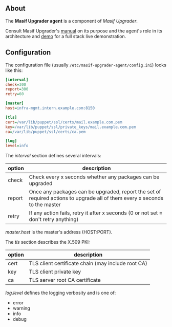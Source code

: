 ## About

The **Masif Upgrader agent** is a component of *Masif Upgrader*.

Consult Masif Upgrader's [manual] on its purpose
and the agent's role in its architecture
and [demo] for a full stack live demonstration.

## Configuration

The configuration file (usually `/etc/masif-upgrader-agent/config.ini`)
looks like this:

```ini
[interval]
check=300
report=300
retry=60

[master]
host=infra-mgmt.intern.example.com:8150

[tls]
cert=/var/lib/puppet/ssl/certs/mail.example.com.pem
key=/var/lib/puppet/ssl/private_keys/mail.example.com.pem
ca=/var/lib/puppet/ssl/certs/ca.pem

[log]
level=info
```

The *interval* section defines several intervals:

 option | description
 -------|---------------------------------------------------------------------------------------------------------------------------
 check  | Check every x seconds whether any packages can be upgraded
 report | Once any packages can be upgraded, report the set of required actions to upgrade all of them every x seconds to the master
 retry  | If any action fails, retry it after x seconds (0 or not set = don't retry anything)

*master.host* is the master's address (HOST:PORT).

The *tls* section describes the X.509 PKI:

 option | description
 -------|---------------------------------------------------
 cert   | TLS client certificate chain (may include root CA)
 key    | TLS client private key
 ca     | TLS server root CA certificate

*log.level* defines the logging verbosity and is one of:

* error
* warning
* info
* debug

[manual]: https://github.com/masif-upgrader/manual
[demo]: https://github.com/masif-upgrader/demo
